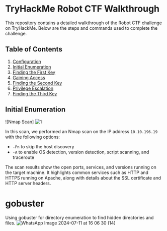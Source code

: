 # TryHackMe Robot CTF Walkthrough

This repository contains a detailed walkthrough of the Robot CTF challenge on TryHackMe. Below are the steps and commands used to complete the challenge.

## Table of Contents
1. [Configuration](#configuration)
2. [Initial Enumeration](#initial-enumeration)
3. [Finding the First Key](#finding-the-first-key)
4. [Gaining Access](#gaining-access)
5. [Finding the Second Key](#finding-the-second-key)
6. [Privilege Escalation](#privilege-escalation)
7. [Finding the Third Key](#finding-the-third-key)

## Initial Enumeration

![Nmap Scan]
![1](https://github.com/HamzaElatmani/Writeup_robots_tryhackme/assets/149976343/2dbbac54-05bb-44f4-8ba5-48f4286cc602)

In this scan, we performed an Nmap scan on the IP address `10.10.196.19` with the following options:
- `-Pn` to skip the host discovery
- `-A` to enable OS detection, version detection, script scanning, and traceroute

The scan results show the open ports, services, and versions running on the target machine. It highlights common services such as HTTP and HTTPS running on Apache, along with details about the SSL certificate and HTTP server headers.

# gobuster 
Using gobuster for directory enumeration to find hidden directories and files.
![WhatsApp Image 2024-07-11 at 16 06 30 (14)](https://github.com/HamzaElatmani/Writeup_robots_tryhackme/assets/149976343/d97caf09-4bf9-4829-88f9-e52468532efc)

